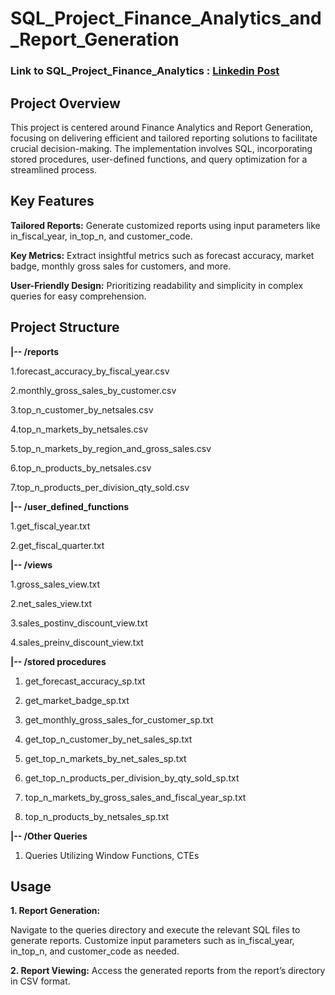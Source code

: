 # SQL_Project_Finance_Analytics_and_Report_Generation

### Link to SQL_Project_Finance_Analytics : [Linkedin Post](https://www.linkedin.com/feed/update/urn:li:activity:7191709524955742209/)

## Project Overview

This project is centered around Finance Analytics and Report Generation, focusing on delivering efficient and tailored reporting solutions to facilitate crucial decision-making. The implementation involves SQL, incorporating stored procedures, user-defined functions, and query optimization for a streamlined process.

## Key Features

**Tailored Reports:** Generate customized reports using input parameters like in_fiscal_year, in_top_n, and customer_code.

**Key Metrics:** Extract insightful metrics such as forecast accuracy, market badge, monthly gross sales for customers, and more.

**User-Friendly Design:** Prioritizing readability and simplicity in complex queries for easy comprehension.

## Project Structure

  **|-- /reports**

1.forecast_accuracy_by_fiscal_year.csv  
    
2.monthly_gross_sales_by_customer.csv
    
3.top_n_customer_by_netsales.csv
    
4.top_n_markets_by_netsales.csv

5.top_n_markets_by_region_and_gross_sales.csv

6.top_n_products_by_netsales.csv

7.top_n_products_per_division_qty_sold.csv
    
    
  **|-- /user_defined_functions**
    
1.get_fiscal_year.txt

2.get_fiscal_quarter.txt
    

    
  **|-- /views**
    
1.gross_sales_view.txt
    
2.net_sales_view.txt
    
3.sales_postinv_discount_view.txt

4.sales_preinv_discount_view.txt
    

    
  **|-- /stored procedures**
    
1. get_forecast_accuracy_sp.txt
    
2. get_market_badge_sp.txt
    
3. get_monthly_gross_sales_for_customer_sp.txt

4. get_top_n_customer_by_net_sales_sp.txt

5. get_top_n_markets_by_net_sales_sp.txt

6. get_top_n_products_per_division_by_qty_sold_sp.txt

7. top_n_markets_by_gross_sales_and_fiscal_year_sp.txt

8. top_n_products_by_netsales_sp.txt
    

    
  **|-- /Other Queries**
  
1. Queries Utilizing Window Functions, CTEs

## Usage
**1. Report Generation:**

Navigate to the queries directory and execute the relevant SQL files to generate reports. Customize input parameters such as in_fiscal_year, in_top_n, and customer_code as needed.

**2. Report Viewing:**
Access the generated reports from the report’s directory in CSV format.

